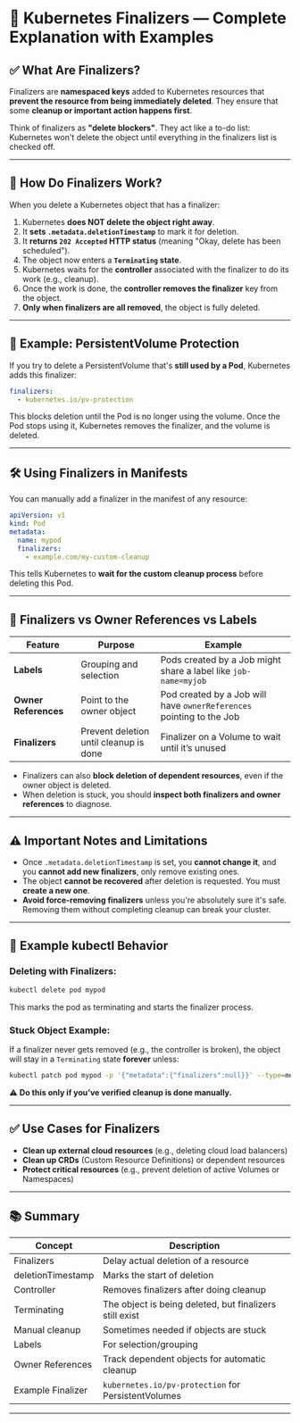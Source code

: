 
# 📌 Kubernetes Finalizers — Complete Explanation with Examples

## ✅ What Are Finalizers?

Finalizers are **namespaced keys** added to Kubernetes resources that **prevent the resource from being immediately deleted**. They ensure that some **cleanup or important action happens first**.

Think of finalizers as **"delete blockers"**. They act like a to-do list: Kubernetes won't delete the object until everything in the finalizers list is checked off.

---

## 🔄 How Do Finalizers Work?

When you delete a Kubernetes object that has a finalizer:

1. Kubernetes **does NOT delete the object right away**.
2. It **sets `.metadata.deletionTimestamp`** to mark it for deletion.
3. It **returns `202 Accepted` HTTP status** (meaning "Okay, delete has been scheduled").
4. The object now enters a **`Terminating` state**.
5. Kubernetes waits for the **controller** associated with the finalizer to do its work (e.g., cleanup).
6. Once the work is done, the **controller removes the finalizer** key from the object.
7. **Only when finalizers are all removed**, the object is fully deleted.

---

## 🧠 Example: PersistentVolume Protection

If you try to delete a PersistentVolume that's **still used by a Pod**, Kubernetes adds this finalizer:

```yaml
finalizers:
  - kubernetes.io/pv-protection
```

This blocks deletion until the Pod is no longer using the volume. Once the Pod stops using it, Kubernetes removes the finalizer, and the volume is deleted.

---

## 🛠️ Using Finalizers in Manifests

You can manually add a finalizer in the manifest of any resource:

```yaml
apiVersion: v1
kind: Pod
metadata:
  name: mypod
  finalizers:
    - example.com/my-custom-cleanup
```

This tells Kubernetes to **wait for the custom cleanup process** before deleting this Pod.

---

## 🔁 Finalizers vs Owner References vs Labels

| Feature | Purpose | Example |
|--------|---------|---------|
| **Labels** | Grouping and selection | Pods created by a Job might share a label like `job-name=myjob` |
| **Owner References** | Point to the owner object | Pod created by a Job will have `ownerReferences` pointing to the Job |
| **Finalizers** | Prevent deletion until cleanup is done | Finalizer on a Volume to wait until it’s unused |

- Finalizers can also **block deletion of dependent resources**, even if the owner object is deleted.
- When deletion is stuck, you should **inspect both finalizers and owner references** to diagnose.

---

## ⚠️ Important Notes and Limitations

- Once `.metadata.deletionTimestamp` is set, you **cannot change it**, and you **cannot add new finalizers**, only remove existing ones.
- The object **cannot be recovered** after deletion is requested. You must **create a new one**.
- **Avoid force-removing finalizers** unless you're absolutely sure it's safe. Removing them without completing cleanup can break your cluster.

---

## 🧪 Example kubectl Behavior

### Deleting with Finalizers:

```bash
kubectl delete pod mypod
```

This marks the pod as terminating and starts the finalizer process.

### Stuck Object Example:

If a finalizer never gets removed (e.g., the controller is broken), the object will stay in a `Terminating` state **forever** unless:

```bash
kubectl patch pod mypod -p '{"metadata":{"finalizers":null}}' --type=merge
```

⚠️ **Do this only if you’ve verified cleanup is done manually.**

---

## ✅ Use Cases for Finalizers

- **Clean up external cloud resources** (e.g., deleting cloud load balancers)
- **Clean up CRDs** (Custom Resource Definitions) or dependent resources
- **Protect critical resources** (e.g., prevent deletion of active Volumes or Namespaces)

---

## 📚 Summary

| Concept | Description |
|--------|-------------|
| Finalizers | Delay actual deletion of a resource |
| deletionTimestamp | Marks the start of deletion |
| Controller | Removes finalizers after doing cleanup |
| Terminating | The object is being deleted, but finalizers still exist |
| Manual cleanup | Sometimes needed if objects are stuck |
| Labels | For selection/grouping |
| Owner References | Track dependent objects for automatic cleanup |
| Example Finalizer | `kubernetes.io/pv-protection` for PersistentVolumes |

---


